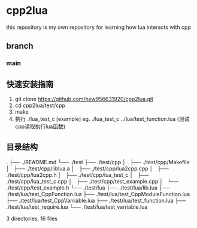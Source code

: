 # cpp2lua
this repository is my own repository for learning how lua interacts with cpp 

## branch
### main



## 快速安装指南
1. git clone https://github.com/hxw956631920/cpp2lua.git
2. cd cpp2lua/test/cpp
3. make
4. 执行 ./lua_test_c [example]
eg. ./lua_test_c ../lua/test_function.lua (测试cpp读取执行lua函数)

## 目录结构
.
├── ./README.md
└── ./test
    ├── ./test/cpp
    │   ├── ./test/cpp/Makefile
    │   ├── ./test/cpp/liblua.a
    │   ├── ./test/cpp/lua2cpp.cpp
    │   ├── ./test/cpp/lua2cpp.h
    │   ├── ./test/cpp/lua_test_c
    │   ├── ./test/cpp/lua_test_c.cpp
    │   ├── ./test/cpp/test_example.cpp
    │   └── ./test/cpp/test_example.h
    └── ./test/lua
        ├── ./test/lua/lib.lua
        ├── ./test/lua/test_CppFunction.lua
        ├── ./test/lua/test_CppModuleFunction.lua
        ├── ./test/lua/test_CppVarriable.lua
        ├── ./test/lua/test_function.lua
        ├── ./test/lua/test_require.lua
        └── ./test/lua/test_varriable.lua

3 directories, 16 files
